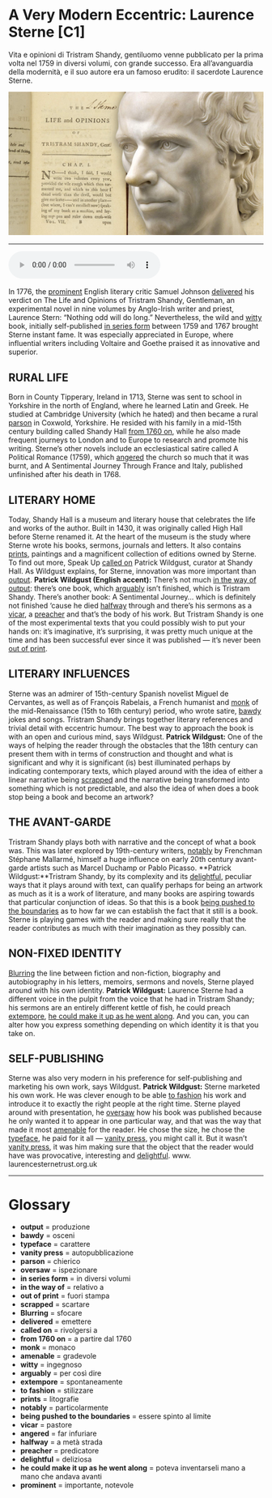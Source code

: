 # A Very Modern Eccentric: Laurence Sterne   [C1]

Vita e opinioni di Tristram Shandy, gentiluomo venne pubblicato per la prima volta nel 1759 in diversi volumi, con grande successo. Era all’avanguardia della modernità, e il suo autore era un famoso erudito: il sacerdote Laurence Sterne.

![](A%20Very%20Modern%20Eccentric%20Laurence%20Sterne.jpg)

--------------

<div>
<audio controls autoplay>
    <source src="https://raw.githubusercontent.com/dartie/knowledge-base/main/English/SpeakUp/2023-01/A%20Very%20Modern%20Eccentric%20Laurence%20Sterne.mp3" type="audio/mpeg">
</audio>
</div>


In 1776, the [prominent](## "importante, notevole") English literary critic Samuel Johnson [delivered](## "emettere") his verdict on The Life and Opinions of Tristram Shandy, Gentleman, an experimental novel in nine volumes by Anglo-Irish writer and priest, Laurence Stern: “Nothing odd will do long.”
Nevertheless, the wild and [witty](## "ingegnoso") book, initially self-published [in series form](## "in diversi volumi") between 1759 and 1767 brought Sterne instant fame. It was especially appreciated in Europe, where influential writers including Voltaire and Goethe praised it as innovative and superior.

## RURAL LIFE
Born in County Tipperary, Ireland in 1713, Sterne was sent to school in Yorkshire in the north of England, where he learned Latin and Greek. He studied at Cambridge University (which he hated) and then became a rural [parson](## "chierico") in Coxwold, Yorkshire. He resided with his family in a mid-15th century building called Shandy Hall [from 1760 on](## "a partire dal 1760"), while he also made frequent journeys to London and to Europe to research and promote his writing. Sterne’s other novels include an ecclesiastical satire called A Political Romance (1759), which [angered](## "far infuriare") the church so much that it was burnt, and A Sentimental Journey Through France and Italy, published unfinished after his death in 1768.

## LITERARY HOME
Today, Shandy Hall is a museum and literary house that celebrates the life and works of the author. Built in 1430, it was originally called High Hall before Sterne renamed it. At the heart of the museum is the study where Sterne wrote his books, sermons, journals and letters. It also contains [prints](## "litografie"), paintings and a magnificent collection of editions owned by Sterne. To find out more, Speak Up [called on](## "rivolgersi a") Patrick Wildgust, curator at Shandy Hall. As Wildgust explains, for Sterne, innovation was more important than [output](## "produzione").
**Patrick Wildgust (English accent):** There’s not much [in the way of](## "relativo a") [output](## "produzione"): there’s one book, which [arguably](## "per così dire") isn’t finished, which is Tristram Shandy. There’s another book: A Sentimental Journey… which is definitely not finished ‘cause he died [halfway](## "a metà strada") through and there’s his sermons as a [vicar](## "pastore"), a [preacher](## "predicatore") and that’s the body of his work. But Tristram Shandy is one of the most experimental texts that you could possibly wish to put your hands on: it’s imaginative, it’s surprising, it was pretty much unique at the time and has been successful ever since it was published — it’s never been [out of print](## "fuori stampa").

## LITERARY INFLUENCES
Sterne was an admirer of 15th-century Spanish novelist Miguel de Cervantes, as well as of François Rabelais, a French humanist and [monk](## "monaco") of the mid-Renaissance (15th to 16th century) period, who wrote satire, [bawdy](## "osceni") jokes and songs. Tristram Shandy brings together literary references and trivial detail with eccentric humour. The best way to approach the book is with an open and curious mind, says Wildgust.
**Patrick Wildgust:** One of the ways of helping the reader through the obstacles that the 18th century can present them with in terms of construction and thought and what is significant and why it is significant (is) best illuminated perhaps by indicating contemporary texts, which played around with the idea of either a linear narrative being [scrapped](## "scartare") and the narrative being transformed into something which is not predictable, and also the idea of when does a book stop being a book and become an artwork?

## THE AVANT-GARDE
Tristram Shandy plays both with narrative and the concept of what a book was. This was later explored by 19th-century writers, [notably](## "particolarmente") by Frenchman Stéphane Mallarmé, himself a huge influence on early 20th century avant-garde artists such as Marcel Duchamp or Pablo Picasso.
**Patrick Wildgust:**Tristram Shandy, by its complexity and its [delightful](## "deliziosa"), peculiar ways that it plays around with text, can qualify perhaps for being an artwork as much as it is a work of literature, and many books are aspiring towards that particular conjunction of ideas. So that this is a book [being pushed to the boundaries](## "essere spinto al limite") as to how far we can establish the fact that it still is a book. Sterne is playing games with the reader and making sure really that the reader contributes as much with their imagination as they possibly can.

## NON-FIXED IDENTITY
[Blurring](## "sfocare") the line between fiction and non-fiction, biography and autobiography in his letters, memoirs, sermons and novels, Sterne played around with his own identity.
**Patrick Wildgust:** Laurence Sterne had a different voice in the pulpit from the voice that he had in Tristram Shandy; his sermons are an entirely different kettle of fish, he could preach [extempore](## "spontaneamente"), [he could make it up as he went along](## "poteva inventarseli mano a mano che andava avanti"). And you can, you can alter how you express something depending on which identity it is that you take on.

## SELF-PUBLISHING
Sterne was also very modern in his preference for self-publishing and marketing his own work, says Wildgust.
**Patrick Wildgust:** Sterne marketed his own work. He was clever enough to be able [to fashion](## "stilizzare") his work and introduce it to exactly the right people at the right time. Sterne played around with presentation, he [oversaw](## "ispezionare") how his book was published because he only wanted it to appear in one particular way, and that was the way that made it most [amenable](## "gradevole") for the reader. He chose the size, he chose the [typeface](## "carattere"), he paid for it all — [vanity press](## "autopubblicazione"), you might call it. But it wasn’t [vanity press](## "autopubblicazione"), it was him making sure that the object that the reader would have was provocative, interesting and [delightful](## "deliziosa").
www. laurencesternetrust.org.uk

--------------

<div style = "display:block; clear:both; page-break-after:always;"></div>

# Glossary
* **output** = produzione
* **bawdy** = osceni
* **typeface** = carattere
* **vanity press** = autopubblicazione
* **parson** = chierico
* **oversaw** = ispezionare
* **in series form** = in diversi volumi
* **in the way of** = relativo a
* **out of print** = fuori stampa
* **scrapped** = scartare
* **Blurring** = sfocare
* **delivered** = emettere
* **called on** = rivolgersi a
* **from 1760 on** = a partire dal 1760
* **monk** = monaco
* **amenable** = gradevole
* **witty** = ingegnoso
* **arguably** = per così dire
* **extempore** = spontaneamente
* **to fashion** = stilizzare
* **prints** = litografie
* **notably** = particolarmente
* **being pushed to the boundaries** = essere spinto al limite
* **vicar** = pastore
* **angered** = far infuriare
* **halfway** = a metà strada
* **preacher** = predicatore
* **delightful** = deliziosa
* **he could make it up as he went along** = poteva inventarseli mano a mano che andava avanti
* **prominent** = importante, notevole
